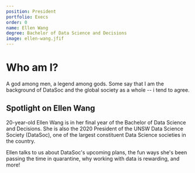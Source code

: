 ```yaml
---
position: President
portfolio: Execs
order: 0
name: Ellen Wang
degree: Bachelor of Data Science and Decisions
image: ellen-wang.jfif
---
```

                    
# Who am I?

A god among men, a legend among gods. Some say that I am the background of DataSoc and the global society as a whole -- i tend to agree.

## Spotlight on Ellen Wang

20-year-old Ellen Wang is in her final year of the Bachelor of Data Science and Decisions. She is also the 2020 President of the UNSW Data Science Society (DataSoc), one of the largest constituent Data Science societies in the country. 

Ellen talks to us about DataSoc's upcoming plans, the fun ways she's been passing the time in quarantine, why working with data is rewarding, and more! 